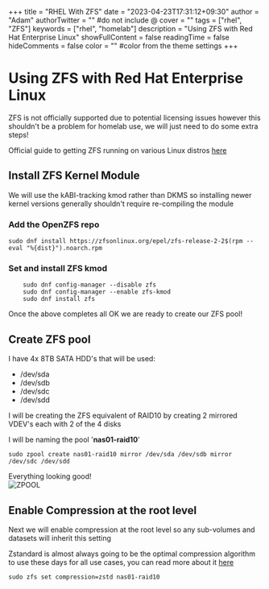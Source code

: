 +++
title = "RHEL With ZFS"
date = "2023-04-23T17:31:12+09:30"
author = "Adam"
authorTwitter = "" #do not include @
cover = ""
tags = ["rhel", "ZFS"]
keywords = ["rhel", "homelab"]
description = "Using ZFS with Red Hat Enterprise Linux"
showFullContent = false
readingTime = false
hideComments = false
color = "" #color from the theme settings
+++

# Using ZFS with Red Hat Enterprise Linux
ZFS is not officially supported due to potential licensing issues however this shouldn't be a problem for homelab use, we will just need to do some extra steps!

Official guide to getting ZFS running on various Linux distros [here](https://openzfs.github.io/openzfs-docs/Getting%20Started/index.html)

## Install ZFS Kernel Module
We will use the kABI-tracking kmod rather than DKMS so installing newer kernel versions generally shouldn't require re-compiling the module

### Add the OpenZFS repo
    sudo dnf install https://zfsonlinux.org/epel/zfs-release-2-2$(rpm --eval "%{dist}").noarch.rpm

### Set and install ZFS kmod
        sudo dnf config-manager --disable zfs
        sudo dnf config-manager --enable zfs-kmod
        sudo dnf install zfs

Once the above completes all OK we are ready to create our ZFS pool!

## Create ZFS pool
I have 4x 8TB SATA HDD's that will be used:  
 - /dev/sda
 - /dev/sdb
 - /dev/sdc
 - /dev/sdd

I will be creating the ZFS equivalent of RAID10 by creating 2 mirrored VDEV's each with 2 of the 4 disks  

I will be naming the pool '**nas01-raid10**'

    sudo zpool create nas01-raid10 mirror /dev/sda /dev/sdb mirror /dev/sdc /dev/sdd

Everything looking good!  
![ZPOOL](../../ZFS-2023-04-25_202804.png)

## Enable Compression at the root level
Next we will enable compression at the root level so any sub-volumes and datasets will inherit this setting    

Zstandard is almost always going to be the optimal compression algorithm to use these days for all use cases, you can read more about it [here](https://en.wikipedia.org/wiki/Zstd) 

    sudo zfs set compression=zstd nas01-raid10